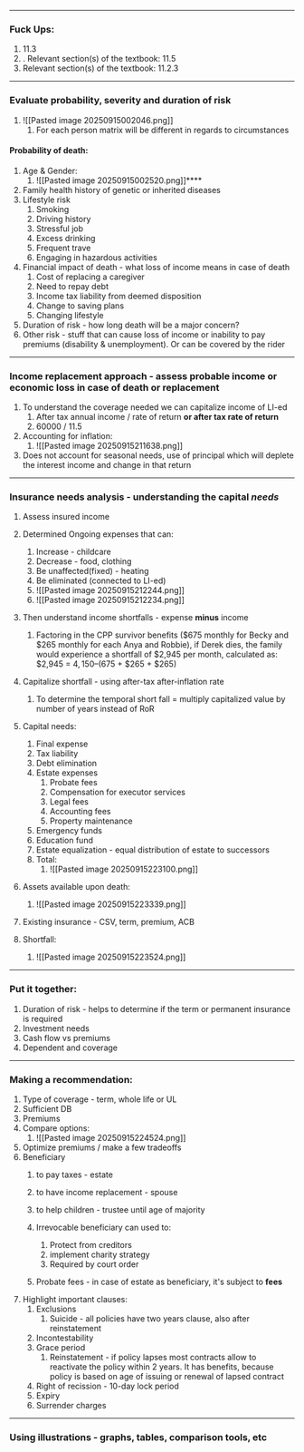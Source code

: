 ***
### Fuck Ups:
1. 11.3
2. . Relevant section(s) of the textbook: 11.5
3. Relevant section(s) of the textbook: 11.2.3
***
### Evaluate probability, severity and duration of risk 
1. ![[Pasted image 20250915002046.png]]
	1. For each person matrix will be different in regards to circumstances 
#### Probability of death:
1. Age & Gender:
	1. ![[Pasted image 20250915002520.png]]****
2. Family health history of genetic or inherited diseases 
3. Lifestyle risk 
	1. Smoking 
	2. Driving history 
	3. Stressful job 
	4. Excess drinking 
	5. Frequent trave 
	6. Engaging in hazardous activities 
4. Financial impact of death - what loss of income means in case of death 
	1. Cost of replacing a caregiver 
	2. Need to repay debt 
	3. Income tax liability from deemed disposition 
	4. Change to saving plans 
	5. Changing lifestyle 
5. Duration of risk - how long death will be a major concern?
6. Other risk - stuff that can cause loss of income or inability to pay premiums (disability & unemployment). Or can be covered by the rider 

***
### Income replacement approach - assess probable income or economic loss in case of death or replacement 
1. To understand the coverage needed we can capitalize income of LI-ed
	1. After tax annual income / rate of return **or after tax rate of return** 
	2. 60000 / 11.5 
2. Accounting for inflation:
	1. ![[Pasted image 20250915211638.png]]
3. Does not account for seasonal needs, use of principal which will deplete the interest income and change in that return 
***

### Insurance needs analysis - understanding the capital *needs*
1. Assess insured income 
2. Determined Ongoing expenses that can:
	1. Increase - childcare 
	2. Decrease - food, clothing 
	3. Be unaffected(fixed) - heating 
	4. Be eliminated (connected to LI-ed)
	5. ![[Pasted image 20250915212244.png]]
	6. ![[Pasted image 20250915212234.png]]
3. Then understand income shortfalls - expense **minus** income  
	1. Factoring in the CPP survivor benefits ($675 monthly for Becky and $265 monthly for each Anya and Robbie), if Derek dies, the family would experience a shortfall of $2,945 per month, calculated as: $2,945 = $4,150 – ($675 + $265 + $265)
4. Capitalize shortfall - using after-tax after-inflation rate 
	1. To determine the temporal short fall = multiply capitalized value by number of years instead of RoR
5. Capital needs:
	1. Final expense 
	2. Tax liability 
	3. Debt elimination 
	4. Estate expenses 
		1. Probate fees
		2. Compensation for executor services 
		3. Legal fees
		4. Accounting fees 
		5. Property maintenance 
	5. Emergency funds 
	6. Education fund 
	7. Estate equalization - equal distribution of estate to successors 
	8. Total:
		1. ![[Pasted image 20250915223100.png]]

6. Assets available upon death:
	1. ![[Pasted image 20250915223339.png]]
7. Existing insurance - CSV, term, premium, ACB 
8. Shortfall:
	1. ![[Pasted image 20250915223524.png]]

***

### Put it together:
1. Duration of risk - helps to determine if the term or permanent insurance is required 
2. Investment needs
3. Cash flow vs premiums 
4. Dependent and coverage 

***
### Making a recommendation:
1. Type of coverage - term, whole life or UL 
2. Sufficient DB 
3. Premiums 
4. Compare options:
	1. ![[Pasted image 20250915224524.png]]
5. Optimize premiums / make a few tradeoffs 
6. Beneficiary 
	1. to pay taxes - estate 
	2. to have income replacement - spouse 
	3. to help children - trustee until age of majority 
	
	4. Irrevocable beneficiary can used to:
		1. Protect from creditors 
		2. implement charity strategy
		3. Required by court order 
	5. Probate fees - in case of estate as beneficiary, it's subject to **fees**
7. Highlight important clauses:
	1. Exclusions 
		1. Suicide - all policies have two years clause, also after reinstatement 
	2. Incontestability
	3. Grace period 
		1. Reinstatement - if policy lapses most contracts allow to reactivate the policy within 2 years. It has benefits, because policy is based on age of issuing or renewal of lapsed contract 
	4. Right of recission - 10-day lock period
	5. Expiry 
	6. Surrender charges 
***
### Using illustrations - graphs, tables, comparison tools, etc